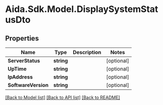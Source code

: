 # Aida.Sdk.Model.DisplaySystemStatusDto

## Properties

Name | Type | Description | Notes
------------ | ------------- | ------------- | -------------
**ServerStatus** | **string** |  | [optional] 
**UpTime** | **string** |  | [optional] 
**IpAddress** | **string** |  | [optional] 
**SoftwareVersion** | **string** |  | [optional] 

[[Back to Model list]](../README.md#documentation-for-models) [[Back to API list]](../README.md#documentation-for-api-endpoints) [[Back to README]](../README.md)

